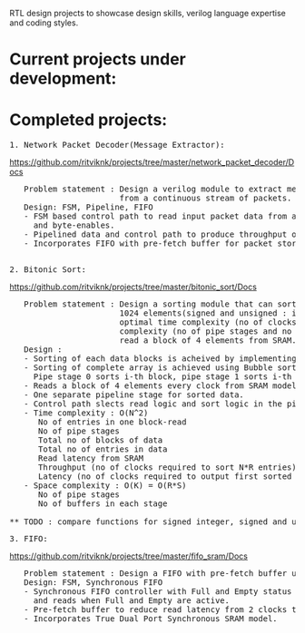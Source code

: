 RTL design projects to showcase design skills, verilog language expertise and coding styles.

# Current projects under development:

# Completed projects:
<pre>
1. Network Packet Decoder(Message Extractor):
</pre>
https://github.com/ritviknk/projects/tree/master/network_packet_decoder/Docs
<pre>
   Problem statement : Design a verilog module to extract message payloads with variable lengths 
                       from a continuous stream of packets. 
   Design: FSM, Pipeline, FIFO
   - FSM based control path to read input packet data from a FIFO and output the message payload 
     and byte-enables.
   - Pipelined data and control path to produce throughput of 1 full message on every clock.
   - Incorporates FIFO with pre-fetch buffer for packet storage for upto 1000B of packet.
</pre>

<pre> 
2. Bitonic Sort:
</pre>
https://github.com/ritviknk/projects/tree/master/bitonic_sort/Docs
<pre>
   Problem statement : Design a sorting module that can sort in ascending order large arrays of up to 
                       1024 elements(signed and unsigned : integers, fixedpoint, floting point), with 
                       optimal time complexity (no of clocks for latency and throughput) and space 
                       complexity (no of pipe stages and no of buffers for storage). Design module should 
                       read a block of 4 elements from SRAM.
   Design : 
   - Sorting of each data blocks is acheived by implementing Bitonic sort in each pipe stage.
   - Sorting of complete array is achieved using Bubble sort algorithm in pipelined fashion.
     Pipe stage 0 sorts i-th block, pipe stage 1 sorts i-th and (i-1)-the block to achieve sorting 8 elements.
   - Reads a block of 4 elements every clock from SRAM model.
   - One separate pipeline stage for sorted data.
   - Control path slects read logic and sort logic in the pipeline data path.
   - Time complexity : O(N^2)
      No of entries in one block-read                                = R (fixed to 4 in design)
      No of pipe stages                                              = S (fixed to 3 in design)
      Total no of blocks of data                                     = N (variable input)
      Total no of entries in data                                    = R*N (variable input)
      Read latency from SRAM                                         = 1
      Throughput (no of clocks required to sort N*R entries)         = N*(N-1)
      Latency (no of clocks required to output first sorted block)   = N*(N-2) + S + 1
   - Space complexity : O(K) = O(R*S)
      No of pipe stages                                              = S (fixed to 3 in design)
      No of buffers in each stage                                    = R (fixed to 4 in design)
      
** TODO : compare functions for signed integer, signed and unsigned fixed point, floting point numbers **
</pre>      



<pre>
3. FIFO:
</pre>
https://github.com/ritviknk/projects/tree/master/fifo_sram/Docs
<pre>
   Problem statement : Design a FIFO with pre-fetch buffer using SRAM model.
   Design: FSM, Synchronous FIFO
   - Synchronous FIFO controller with Full and Empty status bits, with protection to block writes 
     and reads when Full and Empty are active.
   - Pre-fetch buffer to reduce read latency from 2 clocks to 1 clock for continuous reads.
   - Incorporates True Dual Port Synchronous SRAM model.
   
</pre>
